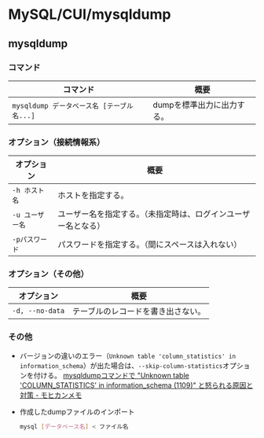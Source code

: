 # MySQL/CUI/mysqldump

## mysqldump

### コマンド

| コマンド                           | 概要              |
|--------------------------------|-----------------|
| `mysqldump データベース名 [テーブル名...]` | dumpを標準出力に出力する。 |

### オプション（接続情報系）

| オプション      | 概要                              |
|------------|---------------------------------|
| `-h ホスト名`  | ホストを指定する。                       |
| `-u ユーザー名` | ユーザー名を指定する。（未指定時は、ログインユーザー名となる） |
| `-pパスワード`  | パスワードを指定する。（間にスペースは入れない）        |

### オプション（その他）

| オプション      | 概要                               |
| --------------- | ---------------------------------- |
| `-d, --no-data` | テーブルのレコードを書き出さない。 |

### その他

- バージョンの違いのエラー（`Unknown table 'column_statistics' in information_schema`）が出た場合は、`--skip-column-statistics`オプションを付ける。
  [mysqldumpコマンドで "Unknown table 'COLUMN_STATISTICS' in information_schema (1109)" と怒られる原因と対策 - モヒカンメモ](https://blog.pinkumohikan.com/entry/mysqldump-disable-column-statistics)

- 作成したdumpファイルのインポート

  ```bash
  mysql [データベース名] < ファイル名
  ```
